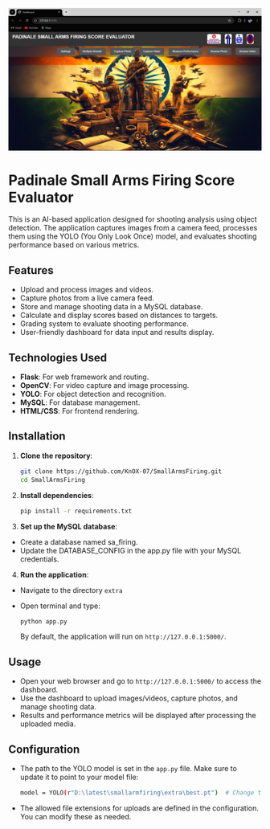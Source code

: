 <p align="center">
  <img width="600" alt="UI" src="https://github.com/KnOX-07/SmallArmsFiring/blob/4ae0306ef210ab2e204f7b065b297c5167731192/latest/output/UI.png">
</p>

# Padinale Small Arms Firing Score Evaluator

This is an AI-based application designed for shooting analysis using object detection. The application captures images from a camera feed, processes them using the YOLO (You Only Look Once) model, and evaluates shooting performance based on various metrics.

## Features

- Upload and process images and videos.
- Capture photos from a live camera feed.
- Store and manage shooting data in a MySQL database.
- Calculate and display scores based on distances to targets.
- Grading system to evaluate shooting performance.
- User-friendly dashboard for data input and results display.

## Technologies Used

- **Flask**: For web framework and routing.
- **OpenCV**: For video capture and image processing.
- **YOLO**: For object detection and recognition.
- **MySQL**: For database management.
- **HTML/CSS**: For frontend rendering.

## Installation

1. **Clone the repository**:

   ```bash
   git clone https://github.com/KnOX-07/SmallArmsFiring.git
   cd SmallArmsFiring
2. **Install dependencies**:
   ```bash
   pip install -r requirements.txt
3. **Set up the MySQL database**:
  - Create a database named sa_firing.
  - Update the DATABASE_CONFIG in the app.py file with your MySQL credentials.
4. **Run the application**:
  - Navigate to the directory `extra`
  - Open terminal and type:


     ```bash
     python app.py
     ```
     By default, the application will run on `http://127.0.0.1:5000/`.

## Usage

- Open your web browser and go to `http://127.0.0.1:5000/` to access the dashboard.
- Use the dashboard to upload images/videos, capture photos, and manage shooting data.
- Results and performance metrics will be displayed after processing the uploaded media.

## Configuration

- The path to the YOLO model is set in the `app.py` file. Make sure to update it to point to your model file:
  
  ```bash
  model = YOLO(r"D:\latest\smallarmfiring\extra\best.pt")  # Change this path
  ```
- The allowed file extensions for uploads are defined in the configuration. You can modify these as needed.
